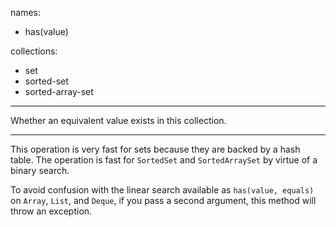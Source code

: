 
names:
-   has(value)

collections:
-   set
-   sorted-set
-   sorted-array-set

---

Whether an equivalent value exists in this collection.

---

This operation is very fast for sets because they are backed by a hash table.
The operation is fast for `SortedSet` and `SortedArraySet` by virtue of a binary
search.

To avoid confusion with the linear search available as `has(value, equals)` on
`Array`, `List`, and `Deque`, if you pass a second argument, this method will
throw an exception.

